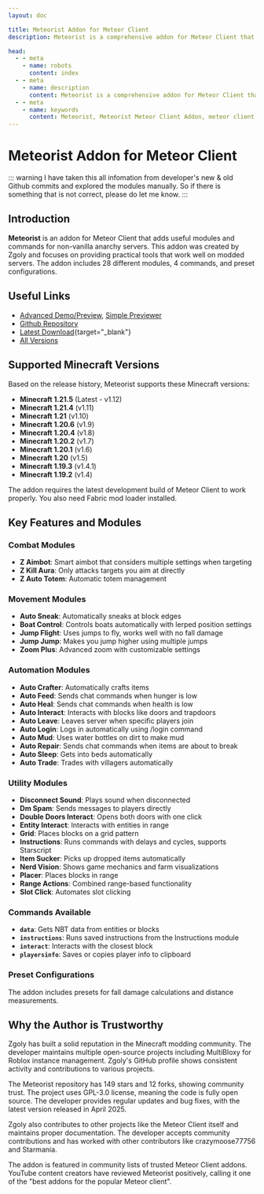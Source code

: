 ```yaml
---
layout: doc

title: Meteorist Addon for Meteor Client
description: Meteorist is a comprehensive addon for Meteor Client that adds 28 modules and 4 commands specifically designed for non-vanilla anarchy Minecraft servers.

head:
  - - meta
    - name: robots
      content: index
  - - meta
    - name: description
      content: Meteorist is a comprehensive addon for Meteor Client that adds 28 modules and 4 commands specifically designed for non-vanilla anarchy Minecraft servers.
  - - meta
    - name: keywords
      content: Meteorist, Meteorist Meteor Client Addon, meteor client, meteor client addon, minecraft mods
---
```

# Meteorist Addon for Meteor Client
::: warning
I have taken this all infomation from developer's new & old Github commits and explored the modules manually. So if there is something that is not correct, please do let me know.
:::

## Introduction

**Meteorist** is an addon for Meteor Client that adds useful modules and commands for non-vanilla anarchy servers. This addon was created by Zgoly and focuses on providing practical tools that work well on modded servers. The addon includes 28 different modules, 4 commands, and preset configurations.

## Useful Links

* [Advanced Demo/Preview](/en/meteor/preview/?Zgoly/Meteorist/tree/main/src/main/java/zgoly/meteorist/modules), [Simple Previewer](/en/meteor/preview/simple.html?Zgoly/Meteorist/tree/main/src/main/java/zgoly/meteorist/modules)
* [Github Repository](https://github.com/Zgoly/Meteorist)
* [Latest Download](/en/download/?Zgoly/Meteorist){target="_blank"}
* [All Versions](https://github.com/Zgoly/Meteorist/tags)

## Supported Minecraft Versions

Based on the release history, Meteorist supports these Minecraft versions:

- **Minecraft 1.21.5** (Latest - v1.12)
- **Minecraft 1.21.4** (v1.11)
- **Minecraft 1.21** (v1.10)
- **Minecraft 1.20.6** (v1.9)
- **Minecraft 1.20.4** (v1.8)
- **Minecraft 1.20.2** (v1.7)
- **Minecraft 1.20.1** (v1.6)
- **Minecraft 1.20** (v1.5)
- **Minecraft 1.19.3** (v1.4.1)
- **Minecraft 1.19.2** (v1.4)

The addon requires the latest development build of Meteor Client to work properly. You also need Fabric mod loader installed.

## Key Features and Modules

### Combat Modules

- **Z Aimbot**: Smart aimbot that considers multiple settings when targeting
- **Z Kill Aura**: Only attacks targets you aim at directly
- **Z Auto Totem**: Automatic totem management

### Movement Modules

- **Auto Sneak**: Automatically sneaks at block edges
- **Boat Control**: Controls boats automatically with lerped position settings
- **Jump Flight**: Uses jumps to fly, works well with no fall damage
- **Jump Jump**: Makes you jump higher using multiple jumps
- **Zoom Plus**: Advanced zoom with customizable settings

### Automation Modules

- **Auto Crafter**: Automatically crafts items
- **Auto Feed**: Sends chat commands when hunger is low
- **Auto Heal**: Sends chat commands when health is low
- **Auto Interact**: Interacts with blocks like doors and trapdoors
- **Auto Leave**: Leaves server when specific players join
- **Auto Login**: Logs in automatically using /login command
- **Auto Mud**: Uses water bottles on dirt to make mud
- **Auto Repair**: Sends chat commands when items are about to break
- **Auto Sleep**: Gets into beds automatically
- **Auto Trade**: Trades with villagers automatically

### Utility Modules

- **Disconnect Sound**: Plays sound when disconnected
- **Dm Spam**: Sends messages to players directly
- **Double Doors Interact**: Opens both doors with one click
- **Entity Interact**: Interacts with entities in range
- **Grid**: Places blocks on a grid pattern
- **Instructions**: Runs commands with delays and cycles, supports Starscript
- **Item Sucker**: Picks up dropped items automatically
- **Nerd Vision**: Shows game mechanics and farm visualizations
- **Placer**: Places blocks in range
- **Range Actions**: Combined range-based functionality
- **Slot Click**: Automates slot clicking

### Commands Available

- **`data`**: Gets NBT data from entities or blocks
- **`instructions`**: Runs saved instructions from the Instructions module
- **`interact`**: Interacts with the closest block
- **`playersinfo`**: Saves or copies player info to clipboard

### Preset Configurations

The addon includes presets for fall damage calculations and distance measurements.

## Why the Author is Trustworthy

Zgoly has built a solid reputation in the Minecraft modding community. The developer maintains multiple open-source projects including MultiBloxy for Roblox instance management. Zgoly's GitHub profile shows consistent activity and contributions to various projects.

The Meteorist repository has 149 stars and 12 forks, showing community trust. The project uses GPL-3.0 license, meaning the code is fully open source. The developer provides regular updates and bug fixes, with the latest version released in April 2025.

Zgoly also contributes to other projects like the Meteor Client itself and maintains proper documentation. The developer accepts community contributions and has worked with other contributors like crazymoose77756 and Starmania.

The addon is featured in community lists of trusted Meteor Client addons. YouTube content creators have reviewed Meteorist positively, calling it one of the "best addons for the popular Meteor client".
